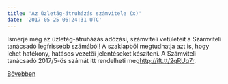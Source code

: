 ```yaml
---
title: 'Az üzletág-átruházás számvitele (x)'
date: '2017-05-25 06:24:31 UTC'
---
```


Ismerje meg az üzletég-átruházás adózási, számviteli vetületeit a Számviteli tanácsadó legfrissebb számából! A szaklapból megtudhatja azt is, hogy lehet hatékony, hatásos vezetői jelentéseket készíteni. A Számviteli tanácsadó 2017/5-ös számát itt rendelheti meg<http://ift.tt/2qRUq7r>.


[Bővebben](http://ift.tt/2qmuXQd)
